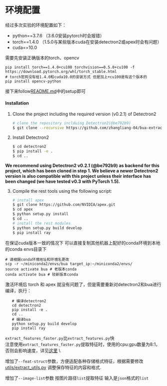 # 环境配置
经过多次实验的环境配置如下：
- python==3.7.6 （3.6.0安装pytorch时会报错）
- torch==1.4.0 （1.5.0与某些版本cuda在安装detectron2或apex时会有问题）
- cuda==10.0

需要先安装正确版本的torch、opencv
```
pip install torch==1.4.0+cu100 torchvision==0.5.0+cu100 -f https://download.pytorch.org/whl/torch_stable.html
# torch官网没有给1.4.0和cuda10.0的安装方式 但是加上+cu100是有这个版本的
pip install opencv-python

```
接下来follow[README.md](README.md)中的setup即可
#### Installation

1. Clone the project including the required version (v0.2.1) of Detectron2
   ```bash
   # clone the repository inclduing Detectron2(@be792b9) 
   $ git clone --recursive https://github.com/zhangliang-04/bua-extract-feature.git
   ```
   
2. Install Detectron2
   ```bash
   $ cd detectron2
   $ pip install -e .
   $ cd ..
   ```
**We recommend using Detectron2 v0.2.1 (@be792b9) as backend for this project, which has been cloned in step 1. We believe a newer Detectron2 version is also compatible with this project unless their interface has been changed (we have tested v0.3 with PyTorch 1.5).**
   
3. Compile the rest tools using the following script:

   ```bash
   # install apex
   $ git clone https://github.com/NVIDIA/apex.git
   $ cd apex
   $ python setup.py install
   $ cd ..
   # install the rest modules
   $ python setup.py build develop
   $ pip install ray
   ```

在保证cuda版本一致的情况下 可以直接复制其他机器上配好的conda环境到本地的conda envs目录下
```
# 请根据conda环境地址和环境名更改
scp -r ~/miniconda2/envs/bua target_ip:~/miniconda2/envs/
source activate bua # 老版本conda
conda activate bua # 较新版本conda
```
激活环境后 torch 和 apex 就没有问题了，但是需要重新对detectron2和bua进行编译，执行：
```
   # 编译detectron2
   cd detectron2
   pip install -e .
   cd ..
   # 编译bua
   python setup.py build develop
   pip install ray
```
`extract_features_faster.py`比`extract_features.py`快 \
注意使用`extract_features_faster.py`提取特征时，使用的cpu:gpu数量为8:1，否则会影响速度，详见[这里](https://github.com/MILVLG/bottom-up-attention.pytorch/pull/41) \

增加了`--feat-struct`参数，方便适配各种存储格式特征，根据需要修改[utils/extract_utils.py](utils/extract_utils.py) 调整保存特征的内容和格式.

增加了`--image-list`参数 按图片路径`list`提取特征 输入是`json`格式的`list`